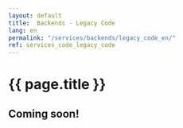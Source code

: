 ```yaml
---
layout: default
title:  Backends - Legacy Code
lang: en
permalink: "/services/backends/legacy_code_en/"
ref: services_code_legacy_code
---
```

# {{ page.title }}
## Coming soon!
